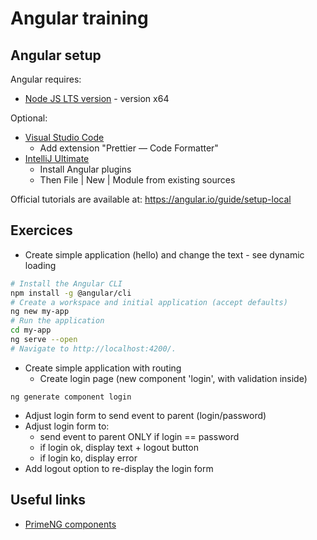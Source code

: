 # Angular training

## Angular setup
Angular requires: 
* [Node JS LTS version](https://nodejs.org/en/) - version x64


Optional: 
* [Visual Studio Code](https://code.visualstudio.com/)
  * Add extension "Prettier — Code Formatter"  
* [IntelliJ Ultimate](https://www.jetbrains.com/idea/download/#section=windows) 
  * Install Angular plugins
  * Then File | New | Module from existing sources

Official tutorials are available at: https://angular.io/guide/setup-local

## Exercices

* Create simple application (hello) and change the text - see dynamic loading

```bash
# Install the Angular CLI
npm install -g @angular/cli
# Create a workspace and initial application (accept defaults)
ng new my-app
# Run the application
cd my-app
ng serve --open
# Navigate to http://localhost:4200/.
```

* Create simple application with routing
  * Create login page (new component 'login', with validation inside)
    
```ng generate component login```
  * Adjust login form to send event to parent (login/password)
  * Adjust login form to: 
    * send event to parent ONLY if login == password
    * if login ok, display text + logout button
    * if login ko, display error
  * Add logout option to re-display the login form

## Useful links

* [PrimeNG components](https://github.com/primefaces/primeng)

